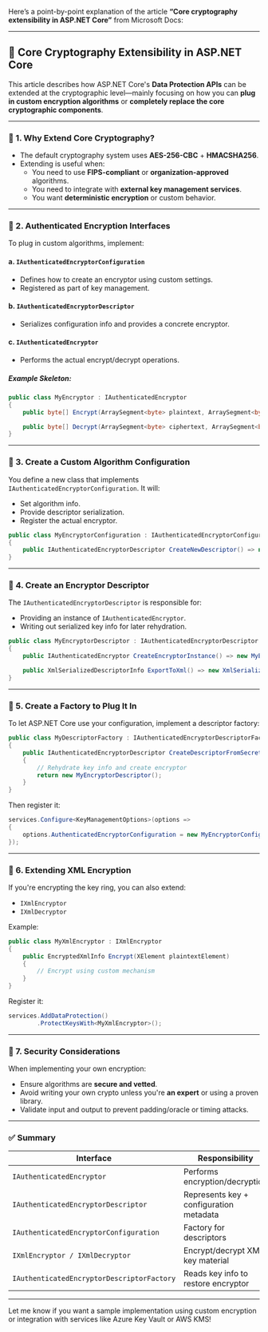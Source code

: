 Here’s a point-by-point explanation of the article **“Core cryptography extensibility in ASP.NET Core”** from Microsoft Docs:

---

## 🔐 **Core Cryptography Extensibility in ASP.NET Core**

This article describes how ASP.NET Core's **Data Protection APIs** can be extended at the cryptographic level—mainly focusing on how you can **plug in custom encryption algorithms** or **completely replace the core cryptographic components**.

---

### 🔹 1. **Why Extend Core Cryptography?**

- The default cryptography system uses **AES-256-CBC** + **HMACSHA256**.
- Extending is useful when:
    - You need to use **FIPS-compliant** or **organization-approved** algorithms.
    - You need to integrate with **external key management services**.
    - You want **deterministic encryption** or custom behavior.

---

### 🔹 2. **Authenticated Encryption Interfaces**

To plug in custom algorithms, implement:

#### a. `IAuthenticatedEncryptorConfiguration`
- Defines how to create an encryptor using custom settings.
- Registered as part of key management.

#### b. `IAuthenticatedEncryptorDescriptor`
- Serializes configuration info and provides a concrete encryptor.

#### c. `IAuthenticatedEncryptor`
- Performs the actual encrypt/decrypt operations.

##### Example Skeleton:
```csharp
public class MyEncryptor : IAuthenticatedEncryptor
{
    public byte[] Encrypt(ArraySegment<byte> plaintext, ArraySegment<byte> additionalAuthenticatedData) { ... }

    public byte[] Decrypt(ArraySegment<byte> ciphertext, ArraySegment<byte> additionalAuthenticatedData) { ... }
}
```

---

### 🔹 3. **Create a Custom Algorithm Configuration**

You define a new class that implements `IAuthenticatedEncryptorConfiguration`. It will:

- Set algorithm info.
- Provide descriptor serialization.
- Register the actual encryptor.

```csharp
public class MyEncryptorConfiguration : IAuthenticatedEncryptorConfiguration
{
    public IAuthenticatedEncryptorDescriptor CreateNewDescriptor() => new MyEncryptorDescriptor();
}
```

---

### 🔹 4. **Create an Encryptor Descriptor**

The `IAuthenticatedEncryptorDescriptor` is responsible for:

- Providing an instance of `IAuthenticatedEncryptor`.
- Writing out serialized key info for later rehydration.

```csharp
public class MyEncryptorDescriptor : IAuthenticatedEncryptorDescriptor
{
    public IAuthenticatedEncryptor CreateEncryptorInstance() => new MyEncryptor();

    public XmlSerializedDescriptorInfo ExportToXml() => new XmlSerializedDescriptorInfo(...);
}
```

---

### 🔹 5. **Create a Factory to Plug It In**

To let ASP.NET Core use your configuration, implement a descriptor factory:

```csharp
public class MyDescriptorFactory : IAuthenticatedEncryptorDescriptorFactory
{
    public IAuthenticatedEncryptorDescriptor CreateDescriptorFromSecret(Key key)
    {
        // Rehydrate key info and create encryptor
        return new MyEncryptorDescriptor();
    }
}
```

Then register it:

```csharp
services.Configure<KeyManagementOptions>(options =>
{
    options.AuthenticatedEncryptorConfiguration = new MyEncryptorConfiguration();
});
```

---

### 🔹 6. **Extending XML Encryption**

If you're encrypting the key ring, you can also extend:

- `IXmlEncryptor`
- `IXmlDecryptor`

Example:

```csharp
public class MyXmlEncryptor : IXmlEncryptor
{
    public EncryptedXmlInfo Encrypt(XElement plaintextElement)
    {
        // Encrypt using custom mechanism
    }
}
```

Register it:

```csharp
services.AddDataProtection()
        .ProtectKeysWith<MyXmlEncryptor>();
```

---

### 🔹 7. **Security Considerations**

When implementing your own encryption:

- Ensure algorithms are **secure and vetted**.
- Avoid writing your own crypto unless you're **an expert** or using a proven library.
- Validate input and output to prevent padding/oracle or timing attacks.

---

### ✅ Summary

| Interface                          | Responsibility                                |
|-----------------------------------|-----------------------------------------------|
| `IAuthenticatedEncryptor`         | Performs encryption/decryption                |
| `IAuthenticatedEncryptorDescriptor` | Represents key + configuration metadata      |
| `IAuthenticatedEncryptorConfiguration` | Factory for descriptors                   |
| `IXmlEncryptor / IXmlDecryptor`   | Encrypt/decrypt XML key material              |
| `IAuthenticatedEncryptorDescriptorFactory` | Reads key info to restore encryptor      |

---

Let me know if you want a sample implementation using custom encryption or integration with services like Azure Key Vault or AWS KMS!
